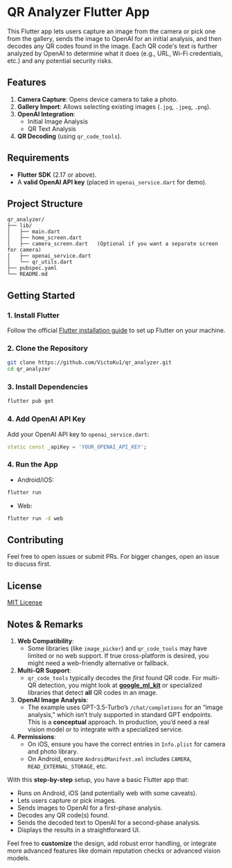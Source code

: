 # QR Analyzer Flutter App

This Flutter app lets users capture an image from the camera or pick one from the gallery, sends the image to OpenAI for an initial analysis, and then decodes any QR codes found in the image. Each QR code's text is further analyzed by OpenAI to determine what it does (e.g., URL, Wi-Fi credentials, etc.) and any potential security risks.

## Features

1. **Camera Capture**: Opens device camera to take a photo.
2. **Gallery Import**: Allows selecting existing images (`.jpg`, `.jpeg`, `.png`).
3. **OpenAI Integration**:
   - Initial Image Analysis
   - QR Text Analysis
4. **QR Decoding** (using `qr_code_tools`).

## Requirements

- **Flutter SDK** (2.17 or above).  
- A **valid OpenAI API key** (placed in `openai_service.dart` for demo).

## Project Structure

```
qr_analyzer/
├── lib/
│   ├── main.dart
│   ├── home_screen.dart
│   ├── camera_screen.dart   (Optional if you want a separate screen for camera)
│   ├── openai_service.dart
│   └── qr_utils.dart
├── pubspec.yaml
└── README.md
```

## Getting Started

### 1. Install Flutter

Follow the official [Flutter installation guide](https://flutter.dev/docs/get-started/install) to set up Flutter on your machine.

### 2. Clone the Repository

```bash
git clone https://github.com/VictoKu1/qr_analyzer.git
cd qr_analyzer
```

### 3. Install Dependencies

```bash
flutter pub get
```
### 4. Add OpenAI API Key

Add your OpenAI API key to `openai_service.dart`:

```dart
static const _apiKey = 'YOUR_OPENAI_API_KEY';
```

### 4. Run the App
- Android/iOS:

```bash
flutter run
```

- Web:

```bash
flutter run -d web
```

## Contributing

Feel free to open issues or submit PRs. For bigger changes, open an issue to discuss first.

## License

[MIT License](LICENSE)


## Notes & Remarks

1. **Web Compatibility**:  
   - Some libraries (like `image_picker`) and `qr_code_tools` may have limited or no web support. If true cross-platform is desired, you might need a web-friendly alternative or fallback.  
2. **Multi-QR Support**:  
   - `qr_code_tools` typically decodes the *first* found QR code. For multi-QR detection, you might look at [**google_ml_kit**](https://pub.dev/packages/google_ml_kit) or specialized libraries that detect **all** QR codes in an image.  
3. **OpenAI Image Analysis**:  
   - The example uses GPT-3.5-Turbo’s `/chat/completions` for an “image analysis,” which isn’t truly supported in standard GPT endpoints. This is a **conceptual** approach. In production, you’d need a real vision model or to integrate with a specialized service.  
4. **Permissions**:  
   - On iOS, ensure you have the correct entries in `Info.plist` for camera and photo library.  
   - On Android, ensure `AndroidManifest.xml` includes `CAMERA`, `READ_EXTERNAL_STORAGE`, etc.

With this **step-by-step** setup, you have a basic Flutter app that:

- Runs on Android, iOS (and potentially web with some caveats).
- Lets users capture or pick images.
- Sends images to OpenAI for a first-phase analysis.
- Decodes any QR code(s) found.
- Sends the decoded text to OpenAI for a second-phase analysis.
- Displays the results in a straightforward UI.

Feel free to **customize** the design, add robust error handling, or integrate more advanced features like domain reputation checks or advanced vision models.


